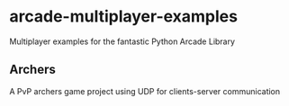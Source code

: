 # arcade-multiplayer-examples

Multiplayer examples for the fantastic Python Arcade Library

## Archers

A PvP archers game project using UDP for clients-server communication
